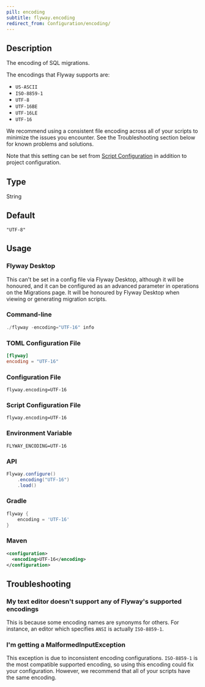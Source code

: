```yaml
---
pill: encoding
subtitle: flyway.encoding
redirect_from: Configuration/encoding/
---
```


## Description

The encoding of SQL migrations.

The encodings that Flyway supports are:

- `US-ASCII`
- `ISO-8859-1`
- `UTF-8`
- `UTF-16BE`
- `UTF-16LE`
- `UTF-16`

We recommend using a consistent file encoding across all of your scripts to minimize the issues you encounter.
See the Troubleshooting section below for known problems and solutions.

Note that this setting can be set from [Script Configuration](<Script Configuration>) in addition to project configuration.

## Type

String

## Default

`"UTF-8"`

## Usage

### Flyway Desktop

This can't be set in a config file via Flyway Desktop, although it will be honoured, and it can be configured as an advanced parameter in operations on the Migrations page.
It will be honoured by Flyway Desktop when viewing or generating migration scripts.

### Command-line

```powershell
./flyway -encoding="UTF-16" info
```

### TOML Configuration File

```toml
[flyway]
encoding = "UTF-16"
```

### Configuration File

```properties
flyway.encoding=UTF-16
```

### Script Configuration File

```properties
flyway.encoding=UTF-16
```

### Environment Variable

```properties
FLYWAY_ENCODING=UTF-16
```

### API

```java
Flyway.configure()
    .encoding("UTF-16")
    .load()
```

### Gradle

```groovy
flyway {
    encoding = 'UTF-16'
}
```

### Maven

```xml
<configuration>
  <encoding>UTF-16</encoding>
</configuration>
```

## Troubleshooting

### My text editor doesn't support any of Flyway's supported encodings

This is because some encoding names are synonyms for others. For instance, an editor which specifies `ANSI` is actually
`ISO-8859-1`.

### I'm getting a MalformedInputException

This exception is due to inconsistent encoding configurations.
`ISO-8859-1` is the most compatible supported encoding, so using this encoding could fix your configuration. However, we recommend that all of your scripts have the same encoding.
